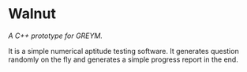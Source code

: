 # Walnut
*A C++ prototype for GREYM.*

It is a simple numerical aptitude testing software.
It generates question randomly on the fly and generates a simple progress report in the end.
